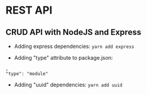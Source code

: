 # REST API
## CRUD API with NodeJS and Express

- Adding express dependencies:
`yarn add express`

- Adding "type" attribute to package.json:
```
,
"type": "module"
```

- Adding "uuid" dependencies:
`yarn add uuid`